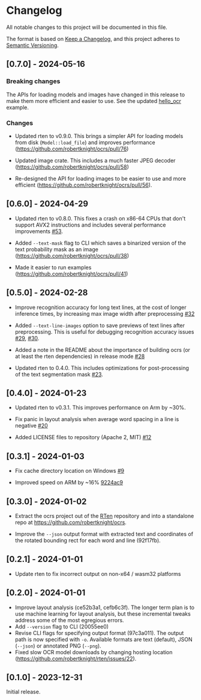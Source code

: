 # Changelog

All notable changes to this project will be documented in this file.

The format is based on [Keep a Changelog](https://keepachangelog.com/en/1.0.0/),
and this project adheres to [Semantic Versioning](https://semver.org/spec/v2.0.0.html).

## [0.7.0] - 2024-05-16

### Breaking changes

The APIs for loading models and images have changed in this release to make them
more efficient and easier to use. See the updated
[hello_ocr](https://github.com/robertknight/ocrs/blob/main/ocrs/examples/hello_ocr.rs)
example.

### Changes

 - Updated rten to v0.9.0. This brings a simpler API for loading models from
   disk (`Model::load_file`) and improves performance
   (https://github.com/robertknight/ocrs/pull/76)

 - Updated image crate. This includes a much faster JPEG decoder
   (https://github.com/robertknight/ocrs/pull/58)

 - Re-designed the API for loading images to be easier to use and more
   efficient (https://github.com/robertknight/ocrs/pull/56).

## [0.6.0] - 2024-04-29

 - Updated rten to v0.8.0. This fixes a crash on x86-64 CPUs that don't support
   AVX2 instructions and includes several performance improvements
   [#53](https://github.com/robertknight/ocrs/pull/53).

 - Added `--text-mask` flag to CLI which saves a binarized version of the text
   probability mask as an image (https://github.com/robertknight/ocrs/pull/38)

 - Made it easier to run examples (https://github.com/robertknight/ocrs/pull/41)

## [0.5.0] - 2024-02-28

 - Improve recognition accuracy for long text lines, at the cost of longer
   inference times, by increasing max image width after preprocessing
   [#32](https://github.com/robertknight/ocrs/pull/32)

 - Added `--text-line-images` option to save previews of text lines after
   preprocessing. This is useful for debugging recognition accuracy issues
   [#29](https://github.com/robertknight/ocrs/pull/29),
   [#30](https://github.com/robertknight/ocrs/pull/30).

 - Added a note in the README about the importance of building ocrs (or at least
   the rten dependencies) in release mode
   [#28](https://github.com/robertknight/ocrs/pull/28)

 - Updated rten to 0.4.0. This includes optimizations for post-processing of
   the text segmentation mask [#23](https://github.com/robertknight/ocrs/pull/23).

## [0.4.0] - 2024-01-23

 - Updated rten to v0.3.1. This improves performance on Arm by ~30%.

 - Fix panic in layout analysis when average word spacing in a line is negative
   [#20](https://github.com/robertknight/ocrs/pull/20)

 - Added LICENSE files to repository (Apache 2, MIT)
   [#12](https://github.com/robertknight/ocrs/pull/12)

## [0.3.1] - 2024-01-03

 - Fix cache directory location on Windows [#9](https://github.com/robertknight/ocrs/pull/9)

 - Improved speed on ARM by ~16% [9224ac9](https://github.com/robertknight/ocrs/commit/9224ac9)

## [0.3.0] - 2024-01-02

 - Extract the ocrs project out of the [RTen](https://github.com/robertknight/rten)
   repository and into a standalone repo at https://github.com/robertknight/ocrs.

 - Improve the `--json` output format with extracted text and coordinates of
   the rotated bounding rect for each word and line (92f17fb).

## [0.2.1] - 2024-01-01

 - Update rten to fix incorrect output on non-x64 / wasm32 platforms

## [0.2.0] - 2024-01-01

 - Improve layout analysis (ce52b3a1, cefb6c3f). The longer term plan is to use
   machine learning for layout analysis, but these incremental tweaks address
   some of the most egregious errors.
 - Add `--version` flag to CLI (20055ee0)
 - Revise CLI flags for specifying output format (97c3a011). The output path
   is now specified with `-o`. Available formats are text (default), JSON
   (`--json`) or annotated PNG (`--png`).
 - Fixed slow OCR model downloads by changing hosting location
   (https://github.com/robertknight/rten/issues/22).

## [0.1.0] - 2023-12-31

Initial release.
